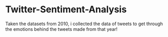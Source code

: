 # Twitter-Sentiment-Analysis
Taken the datasets from 2010,  i collected the data of tweets to get through the emotions behind the tweets made from that year!
